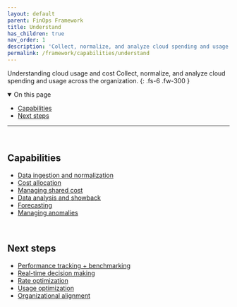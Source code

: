 ```yaml
---
layout: default
parent: FinOps Framework
title: Understand
has_children: true
nav_order: 1
description: 'Collect, normalize, and analyze cloud spending and usage across the organization.'
permalink: /framework/capabilities/understand
---
```


<span class="fs-9 d-block mb-4">Understanding cloud usage and cost</span>
Collect, normalize, and analyze cloud spending and usage across the organization.
{: .fs-6 .fw-300 }

<details open markdown="1">
   <summary class="fs-2 text-uppercase">On this page</summary>

- [Capabilities](#capabilities)
- [Next steps](#next-steps)

</details>

---

<br>

## Capabilities

- [Data ingestion and normalization](./understand/ingestion.md)
- [Cost allocation](./understand/allocation.md)
- [Managing shared cost](./understand/shared-cost.md)
- [Data analysis and showback](./understand/reporting.md)
- [Forecasting](./quantify/forecasting.md)
- [Managing anomalies](./understand/anomalies.md)

<br>

## Next steps

- [Performance tracking + benchmarking](../quantify/README.md#performance-tracking-and-benchmarking)
- [Real-time decision making](../quantify/README.md#real-time-decision-making)
- [Rate optimization](../optimize/README.md#rate-optimization)
- [Usage optimization](../optimize/README.md#usage-optimization)
- [Organizational alignment](../manage/README.md)

<br>
